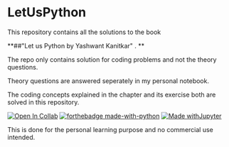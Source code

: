 # LetUsPython

This repository contains all the solutions to the book  

**##"Let us Python by Yashwant Kanitkar" . **



The repo only contains solution for coding problems and not the theory questions. 


Theory questions are answered seperately in my personal notebook. 


The coding concepts explained in the chapter and its exercise both are solved in this repository. 

[![Open In Collab](https://colab.research.google.com/assets/colab-badge.svg)](https://colab.research.google.com/github/Naereen/badges)
[![forthebadge made-with-python](http://ForTheBadge.com/images/badges/made-with-python.svg)](https://www.python.org/)
[![Made withJupyter](https://img.shields.io/badge/Made%20with-Jupyter-orange?style=for-the-badge&logo=Jupyter)](https://jupyter.org/try)


This is done for the personal learning purpose and no commercial use intended.
